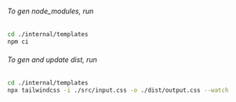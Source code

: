 
###### To gen node_modules, run
```sh
cd ./internal/templates
npm ci
```

###### To gen and update dist, run
```sh
cd ./internal/templates
npx tailwindcss -i ./src/input.css -o ./dist/output.css --watch
```
